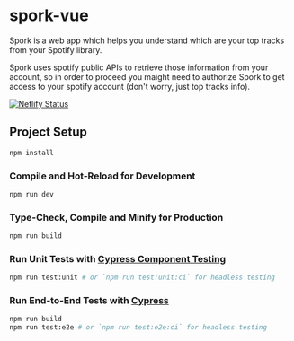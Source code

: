 # spork-vue

Spork is a web app which helps you understand which are your top tracks from your Spotify library.

Spork uses spotify public APIs to retrieve those information from your account, so in order to proceed you maight need to authorize Spork to get access to your spotify account (don't worry, just top tracks info).

[![Netlify Status](https://api.netlify.com/api/v1/badges/66dd0072-4348-435e-b4f8-7d5a3f685cd6/deploy-status)](https://app.netlify.com/sites/spork-vue/deploys)

## Project Setup

```sh
npm install
```

### Compile and Hot-Reload for Development

```sh
npm run dev
```

### Type-Check, Compile and Minify for Production

```sh
npm run build
```

### Run Unit Tests with [Cypress Component Testing](https://docs.cypress.io/guides/component-testing/introduction)

```sh
npm run test:unit # or `npm run test:unit:ci` for headless testing
```

### Run End-to-End Tests with [Cypress](https://www.cypress.io/)

```sh
npm run build
npm run test:e2e # or `npm run test:e2e:ci` for headless testing
```
